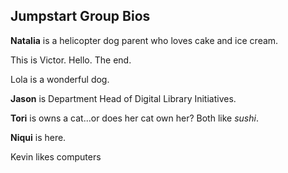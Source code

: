 ## Jumpstart Group Bios

**Natalia** is a helicopter dog parent who loves cake and ice cream.

This is Victor. Hello. The end.

Lola is a wonderful dog.

**Jason** is Department Head of Digital Library Initiatives. 

**Tori** is owns a cat...or does her cat own her? Both like *sushi*. 

**Niqui** is here.

Kevin likes computers

